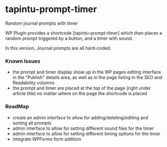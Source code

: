 # tapintu-prompt-timer
Random journal prompts with timer

WP Plugin provides a shortcode [tapintu-prompt-timer] which then places a random prompt triggered by a button, and a timer with sound.

In this version, Journal prompts are all hard-coded.

### Known Issues
- the prompt and timer display show up in the WP pages editing interface in the "Publish" details area, as well as in the page listing in the SEO and Readability columns
- the prompt and timer are placed at the top of the page (right under article title) no matter where on the page the shortcode is placed


### RoadMap
- create an admin interface to allow for adding/deleting/editing and sorting all prompts
- admin interface to allow for setting different sound files for the timer
- admin interface to allow for setting different timing options for the timer
- integrate WPForms form addition
